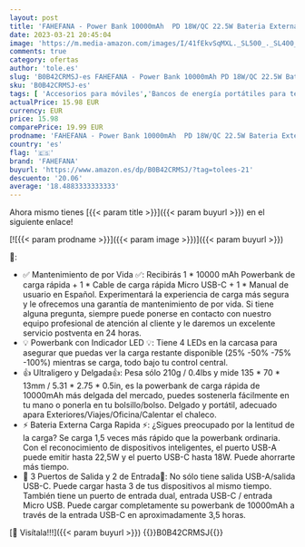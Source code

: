 ```yaml
---
layout: post
title: 'FAHEFANA - Power Bank 10000mAh  PD 18W/QC 22.5W Bateria Externa Carga Rapida  Bateria Externa Delgada  3 Puertos de Salida  USB-A/C  y 2 Puertos de Entrada  Micro/C  Compatible con iPhone  iPad  Samsung  XiaoMi'
date: 2023-03-21 20:45:04
image: 'https://m.media-amazon.com/images/I/41fEkvSqMXL._SL500_._SL400_.jpg'
comments: true
category: ofertas
author: 'tole.es'
slug: 'B0B42CRMSJ-es FAHEFANA - Power Bank 10000mAh PD 18W/QC 22.5W Bateria...'
sku: 'B0B42CRMSJ-es'
tags: [ 'Accesorios para móviles','Bancos de energía portátiles para teléfonos móviles','Cargadores para móviles','Comunicación móvil y accesorios','Electrónica','fahefana','ipad','iphone','🇪🇸', ]
actualPrice: 15.98 EUR
currency: EUR
price: 15.98
comparePrice: 19.99 EUR
prodname: 'FAHEFANA - Power Bank 10000mAh  PD 18W/QC 22.5W Bateria Externa Carga Rapida  Bateria Externa Delgada  3 Puertos de Salida  USB-A/C  y 2 Puertos de Entrada  Micro/C  Compatible con iPhone  iPad  Samsung  XiaoMi'
country: 'es'
flag: '🇪🇸'
brand: 'FAHEFANA'
buyurl: 'https://www.amazon.es/dp/B0B42CRMSJ/?tag=tolees-21'
descuento: '20.06'
average: '18.4883333333333'
---
```


Ahora mismo tienes [{{< param title >}}]({{< param buyurl >}}) en el siguiente enlace!

[![{{< param prodname >}}]({{< param image >}})]({{< param buyurl >}})

🔎:

- ✅ Mantenimiento de por Vida ✅: Recibirás 1 * 10000 mAh Powerbank de carga rápida + 1 * Cable de carga rápida Micro USB-C + 1 * Manual de usuario en Español. Experimentará la experiencia de carga más segura y le ofrecemos una garantía de mantenimiento de por vida. Si tiene alguna pregunta, siempre puede ponerse en contacto con nuestro equipo profesional de atención al cliente y le daremos un excelente servicio postventa en 24 horas.
- 💡 Powerbank con Indicador LED 💡: Tiene 4 LEDs en la carcasa para asegurar que puedas ver la carga restante disponible (25% -50% -75% -100%) mientras se carga, todo bajo tu control central.
- 👍 Ultraligero y Delgada👍: Pesa sólo 210g / 0.4lbs y mide 135 * 70 * 13mm / 5.31 * 2.75 * 0.5in, es la powerbank de carga rápida de 10000mAh más delgada del mercado, puedes sostenerla fácilmente en tu mano o ponerla en tu bolsillo/bolso. Delgado y portátil, adecuado apara Exteriores/Viajes/Oficina/Calentar el chaleco.
- ⚡ Bateria Externa Carga Rapida ⚡: ¿Sigues preocupado por la lentitud de la carga? Se carga 1,5 veces más rápido que la powerbank ordinaria. Con el reconocimiento de dispositivos inteligentes, el puerto USB-A puede emitir hasta 22,5W y el puerto USB-C hasta 18W. Puede ahorrarte más tiempo.
- 🔋 3 Puertos de Salida y 2 de Entrada🔋: No sólo tiene salida USB-A/salida USB-C. Puede cargar hasta 3 de tus dispositivos al mismo tiempo. También tiene un puerto de entrada dual, entrada USB-C / entrada Micro USB. Puede cargar completamente su powerbank de 10000mAh a través de la entrada USB-C en aproximadamente 3,5 horas.

[🛒 Visítala!!!]({{< param buyurl >}})
{{<world>}}B0B42CRMSJ{{</world>}}
